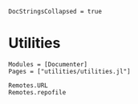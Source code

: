 ```@meta
DocStringsCollapsed = true
```

# Utilities

```@autodocs
Modules = [Documenter]
Pages = ["utilities/utilities.jl"]
```

```@docs
Remotes.URL
Remotes.repofile
```

